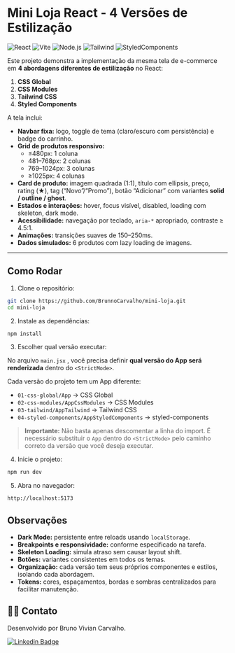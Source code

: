 # Mini Loja React - 4 Versões de Estilização

![React](https://img.shields.io/badge/React-61DAFB?style=for-the-badge&logo=react&logoColor=white)
![Vite](https://img.shields.io/badge/Vite-B73BFE?style=for-the-badge&logo=vite&logoColor=FFD62E)
![Node.js](https://img.shields.io/badge/Node.js-339933?style=for-the-badge&logo=node.js&logoColor=white)
![Tailwind](https://img.shields.io/badge/Tailwind_CSS-38B2AC?style=for-the-badge&logo=tailwind-css&logoColor=white)
![StyledComponents](https://img.shields.io/badge/styled--components-DB7093?style=for-the-badge&logo=styled-components&logoColor=white)

Este projeto demonstra a implementação da mesma tela de e-commerce em **4 abordagens diferentes de estilização** no React:

1. **CSS Global**  
2. **CSS Modules**  
3. **Tailwind CSS**  
4. **Styled Components**  

A tela inclui:

- **Navbar fixa:** logo, toggle de tema (claro/escuro com persistência) e badge do carrinho.  
- **Grid de produtos responsivo:**  
  - ≤480px: 1 coluna  
  - 481–768px: 2 colunas  
  - 769–1024px: 3 colunas  
  - ≥1025px: 4 colunas  
- **Card de produto:** imagem quadrada (1:1), título com ellipsis, preço, rating (★), tag (“Novo”/“Promo”), botão “Adicionar” com variantes **solid / outline / ghost**.  
- **Estados e interações:** hover, focus visível, disabled, loading com skeleton, dark mode.  
- **Acessibilidade:** navegação por teclado, `aria-*` apropriado, contraste ≥ 4.5:1.  
- **Animações:** transições suaves de 150–250ms.  
- **Dados simulados:** 6 produtos com lazy loading de imagens.  

---

## Como Rodar

1. Clone o repositório:

```bash
git clone https://github.com/BrunnoCarvalho/mini-loja.git
cd mini-loja
```
2. Instale as dependências:
```bash
npm install
```

3. Escolher qual versão executar:

No arquivo `main.jsx` , você precisa definir **qual versão do App será renderizada** dentro do `<StrictMode>`.

Cada versão do projeto tem um App diferente:

- `01-css-global/App` → CSS Global  
- `02-css-modules/AppCssModules` → CSS Modules  
- `03-tailwind/AppTailwind` → Tailwind CSS  
- `04-styled-components/AppStyledComponents` → styled-components  

> **Importante:** Não basta apenas descomentar a linha do import. É necessário substituir o `App` dentro do `<StrictMode>` pelo caminho correto da versão que você deseja executar.

4. Inicie o projeto:

```bash
npm run dev
```

5. Abra no navegador:
```bash
http://localhost:5173
```
## Observações

- **Dark Mode:** persistente entre reloads usando `localStorage`.  
- **Breakpoints e responsividade:** conforme especificado na tarefa.  
- **Skeleton Loading:** simula atraso sem causar layout shift.  
- **Botões:** variantes consistentes em todos os temas.  
- **Organização:** cada versão tem seus próprios componentes e estilos, isolando cada abordagem.  
- **Tokens:** cores, espaçamentos, bordas e sombras centralizados para facilitar manutenção.


## 🧑‍💻 Contato

Desenvolvido por Bruno Vivian Carvalho.

[![Linkedin Badge](https://img.shields.io/badge/-Bruno-blue?style=flat-square&logo=Linkedin&logoColor=white&link=https://www.linkedin.com/in/bvcarvalho/)](https://www.linkedin.com/in/bvcarvalho/)




